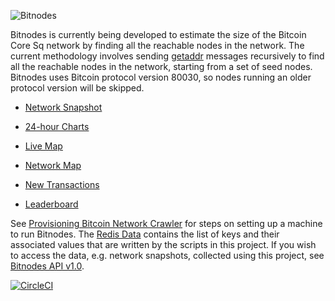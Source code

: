 ![Bitnodes](https://bitnodes.earn.com/static/img/bitnodes-github.png "Bitnodes")

Bitnodes is currently being developed to estimate the size of the Bitcoin Core Sq network by finding all the reachable nodes in the network. The current methodology involves sending [getaddr](https://en.bitcoin.it/wiki/Protocol_specification#getaddr) messages recursively to find all the reachable nodes in the network, starting from a set of seed nodes. Bitnodes uses Bitcoin protocol version 80030, so nodes running an older protocol version will be skipped.

* [Network Snapshot](https://bitnodes.earn.com/nodes/)

* [24-hour Charts](https://bitnodes.earn.com/dashboard/)

* [Live Map](https://bitnodes.earn.com/nodes/live-map/)

* [Network Map](https://bitnodes.earn.com/nodes/network-map/)

* [New Transactions](https://bitnodes.earn.com/dashboard/transactions/)

* [Leaderboard](https://bitnodes.earn.com/nodes/leaderboard/)

See [Provisioning Bitcoin Network Crawler](https://github.com/ayeowch/bitnodes/wiki/Provisioning-Bitcoin-Network-Crawler) for steps on setting up a machine to run Bitnodes. The [Redis Data](https://github.com/ayeowch/bitnodes/wiki/Redis-Data) contains the list of keys and their associated values that are written by the scripts in this project. If you wish to access the data, e.g. network snapshots, collected using this project, see [Bitnodes API v1.0](https://bitnodes.earn.com/api/).

[![CircleCI](https://circleci.com/gh/ayeowch/bitnodes.svg?style=svg)](https://circleci.com/gh/ayeowch/bitnodes)
